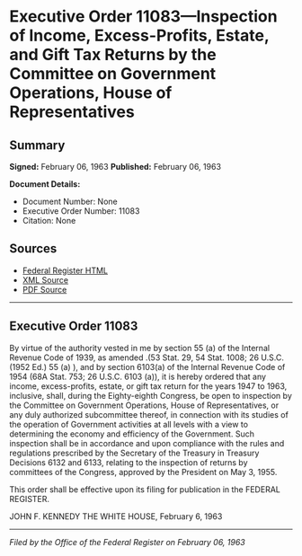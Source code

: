 # Executive Order 11083—Inspection of Income, Excess-Profits, Estate, and Gift Tax Returns by the Committee on Government Operations, House of Representatives

## Summary

**Signed:** February 06, 1963
**Published:** February 06, 1963

**Document Details:**
- Document Number: None
- Executive Order Number: 11083
- Citation: None

## Sources
- [Federal Register HTML](https://www.presidency.ucsb.edu/documents/executive-order-11083-inspection-income-excess-profits-estate-and-gift-tax-returns-the)
- [XML Source](None)
- [PDF Source](None)

---

## Executive Order 11083

By virtue of the authority vested in me by section 55 (a) of the Internal Revenue Code of 1939, as amended .(53 Stat. 29, 54 Stat. 1008; 26 U.S.C. (1952 Ed.) 55 (a) ), and by section 6103(a) of the Internal Revenue Code of 1954 (68A Stat. 753; 26 U.S.C. 6103 (a)), it is hereby ordered that any income, excess-profits, estate, or gift tax return for the years 1947 to 1963, inclusive, shall, during the Eighty-eighth Congress, be open to inspection by the Committee on Government Operations, House of Representatives, or any duly authorized subcommittee thereof, in connection with its studies of the operation of Government activities at all levels with a view to determining the economy and efficiency of the Government. Such inspection shall be in accordance and upon compliance with the rules and regulations prescribed by the Secretary of the Treasury in Treasury Decisions 6132 and 6133, relating to the inspection of returns by committees of the Congress, approved by the President on May 3, 1955.

This order shall be effective upon its filing for publication in the FEDERAL REGISTER.

JOHN F. KENNEDY
THE WHITE HOUSE,
February 6, 1963

---

*Filed by the Office of the Federal Register on February 06, 1963*
